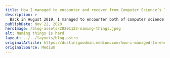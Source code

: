 ```yaml
---
title: How I managed to encounter and recover from Computer Science’s Two Hardest Problems
description: >
  Back in August 2019, I managed to encounter both of computer science’s hardest problems: (1) cache invalidation and (2) naming things, while trying to do something relatively simple. I wanted to share my experience and the lessons I learned from that situation.
publishDate: Nov 22, 2020
heroImage: /blog-assets/20201122-naming-things.jpeg
alt: Naming things is hard
layout: ../../layouts/blog.astro
originalArticle: https://dustinsgoodman.medium.com/how-i-managed-to-encounter-and-recover-from-computer-sciences-two-hardest-problems-83f108b8dd1
originalSource: Medium
---
```

